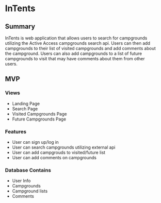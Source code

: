 # InTents

## Summary
InTents is web application that allows users to search for campgrounds utilizing the Active Access campgrounds search api. Users can then add campgrounds to their list of visited campgrounds and add comments about the campground. Users can also add campgrounds to a list of future campgrounds to visit that may have comments about them from other users.

## MVP
### Views
- Landing Page
- Search Page
- Visited Campgrounds Page
- Future Campgrounds Page
### Features
- User can sign up/log in
- User can search campgrounds utilizing external api
- User can add campgrouds to visited/future list
- User can add comments on campgrounds
### Database Contains
 - User Info
 - Campgrounds
 - Campground lists
 - Comments
